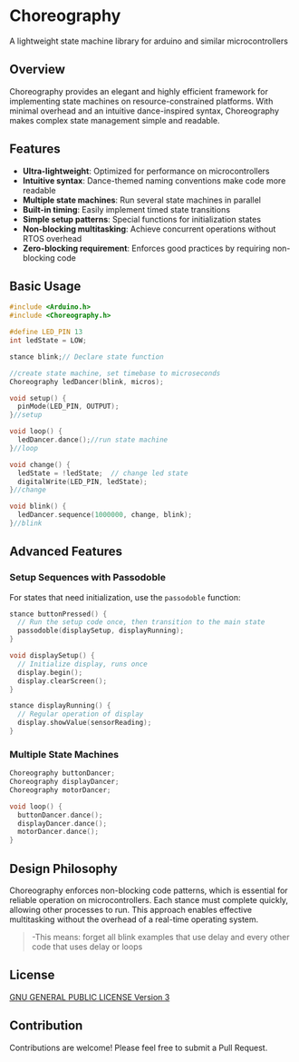 # Choreography
A lightweight state machine library for arduino and similar microcontrollers

## Overview

Choreography provides an elegant and highly efficient framework for implementing state machines on resource-constrained platforms. With minimal overhead and an intuitive dance-inspired syntax, Choreography makes complex state management simple and readable.

## Features

- **Ultra-lightweight**: Optimized for performance on microcontrollers
- **Intuitive syntax**: Dance-themed naming conventions make code more readable
- **Multiple state machines**: Run several state machines in parallel
- **Built-in timing**: Easily implement timed state transitions
- **Simple setup patterns**: Special functions for initialization states
- **Non-blocking multitasking**: Achieve concurrent operations without RTOS overhead
- **Zero-blocking requirement**: Enforces good practices by requiring non-blocking code

## Basic Usage

```c
#include <Arduino.h>
#include <Choreography.h>

#define LED_PIN 13
int ledState = LOW;

stance blink;// Declare state function

//create state machine, set timebase to microseconds
Choreography ledDancer(blink, micros);

void setup() {
  pinMode(LED_PIN, OUTPUT);
}//setup

void loop() {
  ledDancer.dance();//run state machine
}//loop

void change() {
  ledState = !ledState;  // change led state  
  digitalWrite(LED_PIN, ledState);
}//change

void blink() {
  ledDancer.sequence(1000000, change, blink);
}//blink
```

## Advanced Features

### Setup Sequences with Passodoble

For states that need initialization, use the `passodoble` function:

```c
stance buttonPressed() {
  // Run the setup code once, then transition to the main state
  passodoble(displaySetup, displayRunning);
}

void displaySetup() {
  // Initialize display, runs once
  display.begin();
  display.clearScreen();
}

stance displayRunning() {
  // Regular operation of display
  display.showValue(sensorReading);
}
```

### Multiple State Machines

```c
Choreography buttonDancer;
Choreography displayDancer;
Choreography motorDancer;

void loop() {
  buttonDancer.dance();
  displayDancer.dance();
  motorDancer.dance();
}
```

## Design Philosophy

Choreography enforces non-blocking code patterns, which is essential for reliable operation on microcontrollers. Each stance must complete quickly, allowing other processes to run. This approach enables effective multitasking without the overhead of a real-time operating system.
> -This means: forget all blink examples that use delay and every other code that uses delay or loops

## License

[GNU GENERAL PUBLIC LICENSE Version 3](LICENSE)

## Contribution

Contributions are welcome! Please feel free to submit a Pull Request.
